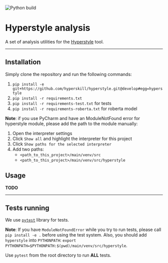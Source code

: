 ![Python build](https://github.com/hyperskill/hyperstyle/workflows/Python%20build/badge.svg?branch=develop)

# Hyperstyle analysis

A set of analysis utilities for the [Hyperstyle](https://github.com/hyperskill/hyperstyle) tool.
  
---

## Installation

Simply clone the repository and run the following commands:

1. `pip install -e git+https://github.com/hyperskill/hyperstyle.git@develop#egg=hyperstyle`
2. `pip install -r requirements.txt`
3. `pip install -r requirements-test.txt` for tests
4. `pip install -r requirements-roberta.txt` for roberta model

**Note**: if you use PyCharm and have an ModuleNotFound error for hyperstyle module, 
please add the path to the module manually:

1. Open the interpreter settings
2. Click `Show all` and highlight the interpreter for this project
3. Click `Show paths for the selected interpreter`
4. Add two paths: 
   - `<path_to_this_project>/main/venv/src`
   - `<path_to_this_project>/main/venv/src/hyperstyle`

## Usage

**TODO**

---

## Tests running

We use [`pytest`](https://docs.pytest.org/en/latest/contents.html) library for tests.

__Note__: If you have `ModuleNotFoundError` while you try to run tests, please call `pip install -e .`
 before using the test system. Also, you should add `hyperstyle` into `PYTHONPATH`: 
`export PYTHONPATH=$PYTHONPATH:$(pwd)/main/venv/src/hyperstyle`.

Use `pytest` from the root directory to run __ALL__ tests.

